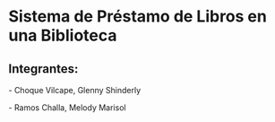 # Sistema de Préstamo de Libros en una Biblioteca
## Integrantes:
*-* Choque Vilcape, Glenny Shinderly

*-* Ramos Challa, Melody Marisol

